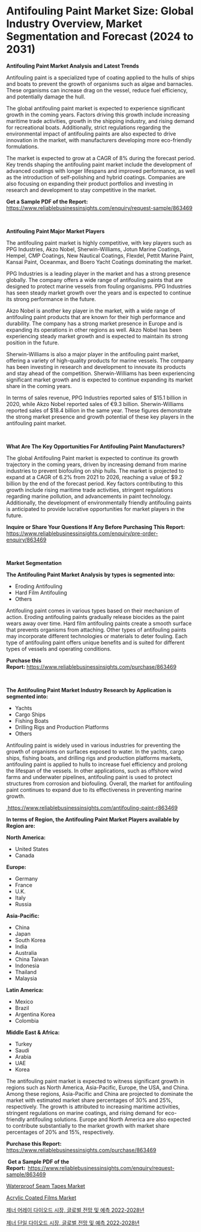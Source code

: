 <p><h1>Antifouling Paint Market Size: Global Industry Overview, Market Segmentation and Forecast (2024 to 2031)</h1></p><p><strong>Antifouling Paint Market Analysis and Latest Trends</strong></p>
<p><p>Antifouling paint is a specialized type of coating applied to the hulls of ships and boats to prevent the growth of organisms such as algae and barnacles. These organisms can increase drag on the vessel, reduce fuel efficiency, and potentially damage the hull.</p><p>The global antifouling paint market is expected to experience significant growth in the coming years. Factors driving this growth include increasing maritime trade activities, growth in the shipping industry, and rising demand for recreational boats. Additionally, strict regulations regarding the environmental impact of antifouling paints are also expected to drive innovation in the market, with manufacturers developing more eco-friendly formulations.</p><p>The market is expected to grow at a CAGR of 8% during the forecast period. Key trends shaping the antifouling paint market include the development of advanced coatings with longer lifespans and improved performance, as well as the introduction of self-polishing and hybrid coatings. Companies are also focusing on expanding their product portfolios and investing in research and development to stay competitive in the market.</p></p>
<p><strong>Get a Sample PDF of the Report:&nbsp;</strong> <a href="https://www.reliablebusinessinsights.com/enquiry/request-sample/863469">https://www.reliablebusinessinsights.com/enquiry/request-sample/863469</a></p>
<p>&nbsp;</p>
<p><strong>Antifouling Paint Major Market Players</strong></p>
<p><p>The antifouling paint market is highly competitive, with key players such as PPG Industries, Akzo Nobel, Sherwin-Williams, Jotun Marine Coatings, Hempel, CMP Coatings, New Nautical Coatings, Flexdel, Pettit Marine Paint, Kansai Paint, Oceanmax, and Boero Yacht Coatings dominating the market. </p><p>PPG Industries is a leading player in the market and has a strong presence globally. The company offers a wide range of antifouling paints that are designed to protect marine vessels from fouling organisms. PPG Industries has seen steady market growth over the years and is expected to continue its strong performance in the future. </p><p>Akzo Nobel is another key player in the market, with a wide range of antifouling paint products that are known for their high performance and durability. The company has a strong market presence in Europe and is expanding its operations in other regions as well. Akzo Nobel has been experiencing steady market growth and is expected to maintain its strong position in the future. </p><p>Sherwin-Williams is also a major player in the antifouling paint market, offering a variety of high-quality products for marine vessels. The company has been investing in research and development to innovate its products and stay ahead of the competition. Sherwin-Williams has been experiencing significant market growth and is expected to continue expanding its market share in the coming years. </p><p>In terms of sales revenue, PPG Industries reported sales of $15.1 billion in 2020, while Akzo Nobel reported sales of €9.3 billion. Sherwin-Williams reported sales of $18.4 billion in the same year. These figures demonstrate the strong market presence and growth potential of these key players in the antifouling paint market.</p></p>
<p>&nbsp;</p>
<p><strong>What Are The Key Opportunities For Antifouling Paint Manufacturers?</strong></p>
<p><p>The global Antifouling Paint market is expected to continue its growth trajectory in the coming years, driven by increasing demand from marine industries to prevent biofouling on ship hulls. The market is projected to expand at a CAGR of 6.2% from 2021 to 2026, reaching a value of $9.2 billion by the end of the forecast period. Key factors contributing to this growth include rising maritime trade activities, stringent regulations regarding marine pollution, and advancements in paint technology. Additionally, the development of environmentally friendly antifouling paints is anticipated to provide lucrative opportunities for market players in the future.</p></p>
<p><strong>Inquire or Share Your Questions If Any Before Purchasing This Report:</strong> <a href="https://www.reliablebusinessinsights.com/enquiry/pre-order-enquiry/863469">https://www.reliablebusinessinsights.com/enquiry/pre-order-enquiry/863469</a></p>
<p>&nbsp;</p>
<p><strong>Market Segmentation</strong></p>
<p><strong>The Antifouling Paint Market Analysis by types is segmented into:</strong></p>
<p><ul><li>Eroding Antifouling</li><li>Hard Film Antifouling</li><li>Others</li></ul></p>
<p><p>Antifouling paint comes in various types based on their mechanism of action. Eroding antifouling paints gradually release biocides as the paint wears away over time. Hard film antifouling paints create a smooth surface that prevents organisms from attaching. Other types of antifouling paints may incorporate different technologies or materials to deter fouling. Each type of antifouling paint offers unique benefits and is suited for different types of vessels and operating conditions.</p></p>
<p><strong>Purchase this Report:&nbsp;</strong><a href="https://www.reliablebusinessinsights.com/purchase/863469">https://www.reliablebusinessinsights.com/purchase/863469</a></p>
<p>&nbsp;</p>
<p><strong>The Antifouling Paint Market Industry Research by Application is segmented into:</strong></p>
<p><ul><li>Yachts</li><li>Cargo Ships</li><li>Fishing Boats</li><li>Drilling Rigs and Production Platforms</li><li>Others</li></ul></p>
<p><p>Antifouling paint is widely used in various industries for preventing the growth of organisms on surfaces exposed to water. In the yachts, cargo ships, fishing boats, and drilling rigs and production platforms markets, antifouling paint is applied to hulls to increase fuel efficiency and prolong the lifespan of the vessels. In other applications, such as offshore wind farms and underwater pipelines, antifouling paint is used to protect structures from corrosion and biofouling. Overall, the market for antifouling paint continues to expand due to its effectiveness in preventing marine growth.</p></p>
<p><a href="https://www.reliablebusinessinsights.com/antifouling-paint-r863469">&nbsp;https://www.reliablebusinessinsights.com/antifouling-paint-r863469</a></p>
<p><strong>In terms of Region, the Antifouling Paint Market Players available by Region are:</strong></p>
<p>
    <p> <strong> North America: </strong>
        <ul>
            <li>United States</li>
            <li>Canada</li>
        </ul>
        </p> 
    <p> <strong> Europe: </strong>
        <ul>
            <li>Germany</li>
            <li>France</li>
            <li>U.K.</li>
            <li>Italy</li>
            <li>Russia</li>
        </ul>
        </p> 
    <p> <strong> Asia-Pacific: </strong>
        <ul>
            <li>China</li>
            <li>Japan</li>
            <li>South Korea</li>
            <li>India</li>
            <li>Australia</li>
            <li>China Taiwan</li>
            <li>Indonesia</li>
            <li>Thailand</li>
            <li>Malaysia</li>
        </ul>
        </p> 
    <p> <strong> Latin America: </strong>
        <ul>
            <li>Mexico</li>
            <li>Brazil</li>
            <li>Argentina Korea</li>
            <li>Colombia</li>
        </ul>
        </p> 
    <p> <strong> Middle East & Africa: </strong>
        <ul>
            <li>Turkey</li>
            <li>Saudi</li>
            <li>Arabia</li>
            <li>UAE</li>
            <li>Korea</li>
        </ul>
    </p>
    </p>
<p><p>The antifouling paint market is expected to witness significant growth in regions such as North America, Asia-Pacific, Europe, the USA, and China. Among these regions, Asia-Pacific and China are projected to dominate the market with estimated market share percentages of 30% and 25%, respectively. The growth is attributed to increasing maritime activities, stringent regulations on marine coatings, and rising demand for eco-friendly antifouling solutions. Europe and North America are also expected to contribute substantially to the market growth with market share percentages of 20% and 15%, respectively.</p></p>
<p><strong>Purchase this Report: </strong><a href="https://www.reliablebusinessinsights.com/purchase/863469">https://www.reliablebusinessinsights.com/purchase/863469</a></p>
<p>&nbsp;<strong>Get a Sample PDF of the Report:&nbsp;&nbsp;</strong><a href="https://www.reliablebusinessinsights.com/enquiry/request-sample/863469">https://www.reliablebusinessinsights.com/enquiry/request-sample/863469</a></p>
<p><strong></strong></p>
<p><p><a href="https://github.com/RickHolmes3/Market-Research-Report-List-5/blob/main/waterproof-seam-tapes-market.md">Waterproof Seam Tapes Market</a></p><p><a href="https://github.com/refatkhan11277/Market-Research-Report-List-1/blob/main/acrylic-coated-films-market.md">Acrylic Coated Films Market</a></p><p><a href="https://github.com/xvz497517413/Market-Research-Report-List-3/blob/main/1721108131277.md">제너 어레이 다이오드 시장, 글로벌 전망 및 예측 2022-2028년</a></p><p><a href="https://github.com/JosefaRice/Market-Research-Report-List-1/blob/main/1288766131276.md">제너 단일 다이오드 시장, 글로벌 전망 및 예측 2022-2028년</a></p></p>